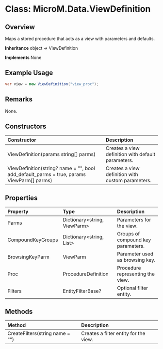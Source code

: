 # Class: MicroM.Data.ViewDefinition
## Overview
Maps a stored procedure that acts as a view with parameters and defaults.

**Inheritance**
object -> ViewDefinition

**Implements**
None

## Example Usage
```csharp
var view = new ViewDefinition("view_proc");
```
## Remarks
None.

## Constructors
| Constructor | Description |
|:------------|:-------------|
| ViewDefinition(params string[] parms) | Creates a view definition with default parameters. |
| ViewDefinition(string? name = "", bool add_default_parms = true, params ViewParm[] parms) | Creates a view definition with custom parameters. |

## Properties
| Property | Type | Description |
|:------------|:-------------|:-------------|
| Parms | Dictionary<string, ViewParm> | Parameters for the view. |
| CompoundKeyGroups | Dictionary<string, List<ViewParm>> | Groups of compound key parameters. |
| BrowsingKeyParm | ViewParm | Parameter used as browsing key. |
| Proc | ProcedureDefinition | Procedure representing the view. |
| Filters | EntityFilterBase? | Optional filter entity. |

## Methods
| Method | Description |
|:------------|:-------------|
| CreateFilters<T>(string name = "") | Creates a filter entity for the view. |

